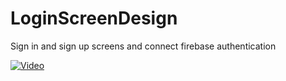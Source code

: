 # LoginScreenDesign

Sign in and sign up screens and connect firebase authentication

[![Video](https://img.youtube.com/vi/watch?v=HDqjqIr5cFY/3.jpg)](https://www.youtube.com/watch?v=HDqjqIr5cFY "SignUp & SignIn")
